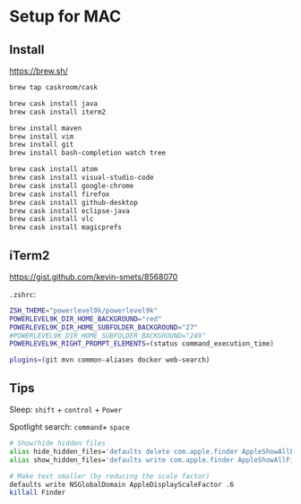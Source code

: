 # Setup for MAC


## Install

https://brew.sh/

```bash
brew tap caskroom/cask

brew cask install java
brew cask install iterm2

brew install maven
brew install vim
brew install git
brew install bash-completion watch tree

brew cask install atom
brew cask install visual-studio-code
brew cask install google-chrome
brew cask install firefox
brew cask install github-desktop
brew cask install eclipse-java
brew cask install vlc
brew cask install magicprefs
```

## iTerm2
https://gist.github.com/kevin-smets/8568070

`.zshrc`:
```bash
ZSH_THEME="powerlevel9k/powerlevel9k"
POWERLEVEL9K_DIR_HOME_BACKGROUND="red"
POWERLEVEL9K_DIR_HOME_SUBFOLDER_BACKGROUND="27"
#POWERLEVEL9K_DIR_HOME_SUBFOLDER_BACKGROUND="249"
POWERLEVEL9K_RIGHT_PROMPT_ELEMENTS=(status command_execution_time)

plugins=(git mvn common-aliases docker web-search)
```

## Tips

Sleep: `shift` + `control` + `Power `

Spotlight search: `command`+ `space`

```bash
# Show/hide hidden files
alias hide_hidden_files='defaults delete com.apple.finder AppleShowAllFiles; killall Finder;'
alias show_hidden_files='defaults write com.apple.finder AppleShowAllFiles -boolean true; killall Finder;'

# Make text smaller (by reducing the scale factor)
defaults write NSGlobalDomain AppleDisplayScaleFactor .6
killall Finder
```
